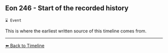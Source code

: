 ## Eon 246 - Start of the recorded history

`⌛ Event`

This is where the earliest written source of this timeline comes from.

----------
[⬅️ Back to Timeline](https://zeithalt.github.io/t/#eon0246)